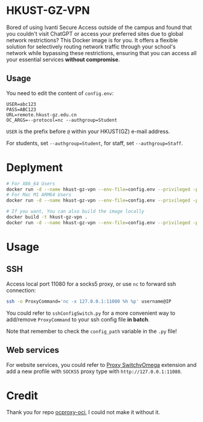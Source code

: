 # HKUST-GZ-VPN

Bored of using Ivanti Secure Access outside of the campus and found that you couldn't visit ChatGPT or access your preferred sites due to global network restrictions? This Docker image is for you. It offers a flexible solution for selectively routing network traffic through your school's network while bypassing these restrictions, ensuring that you can access all your essential services **without compromise**.

## Usage

You need to edit the content of `config.env`:

```
USER=abc123
PASS=ABC123
URL=remote.hkust-gz.edu.cn
OC_ARGS=--protocol=nc --authgroup=Student
```
`USER` is the prefix before `@` within your HKUST(GZ) e-mail address.

For students, set `--authgroup=Student`, for staff, set `--authgroup=Staff`.

# Deplyment

```sh
# For X86_64 Users
docker run -d --name hkust-gz-vpn --env-file=config.env --privileged -p 11080:1080 yeahjack/hkust-gz-vpn:amd64
# For Mac M1 ARM64 Users
docker run -d --name hkust-gz-vpn --env-file=config.env --privileged -p 11080:1080 yeahjack/hkust-gz-vpn:m1_arm64

# If you want, You can also build the image locally
docker build -t hkust-gz-vpn .
docker run -d --name hkust-gz-vpn --env-file=config.env --privileged -p 11080:1080 hkust-gz-vpn
```

# Usage

## SSH

Access local port 11080 for a socks5 proxy, or use `nc` to forward ssh connection:

```sh
ssh -o ProxyCommand='nc -x 127.0.0.1:11080 %h %p' username@IP
```

You could refer to `sshConfigSwitch.py` for a more convenient way to add/remove `ProxyCommand` to your ssh config file **in batch**. 

Note that remember to check the `config_path` variable in the `.py` file!

## Web services

For website services, you could refer to [Proxy SwitchyOmega](https://chromewebstore.google.com/detail/proxy-switchyomega/padekgcemlokbadohgkifijomclgjgif) extension and add a new profile with `SOCKS5` proxy type with `http://127.0.0.1:11080`.

# Credit
Thank you for repo [ocproxy-oci](https://github.com/thezzisu/ocproxy-oci), I could not make it without it.
